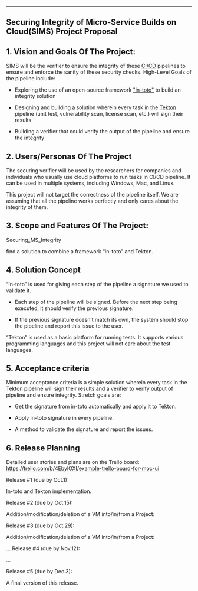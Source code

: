 ** **

## Securing Integrity of Micro-Service Builds on Cloud(SIMS) Project Proposal

## 1. Vision and Goals Of The Project:

SIMS will be the verifier to ensure the integrity of these [CI/CD](https://en.wikipedia.org/wiki/CI/CD) pipelines to ensure and enforce the sanity of these security checks. High-Level Goals of the pipeline include:

* Exploring the use of an open-source framework ["in-toto"](https://github.com/in-toto/in-toto) to build an integrity solution

* Designing and building a solution wherein every task in the [Tekton](https://github.com/tektoncd/pipeline) pipeline (unit test, vulnerability scan, license scan, etc.) will sign their results

* Building a verifier that could verify the output of the pipeline and ensure the integrity

## 2. Users/Personas Of The Project

The securing verifier will be used by the researchers for companies and individuals who usually use cloud platforms to run tasks in CI/CD pipeline. It can be used in multiple systems, including Windows, Mac, and Linux.

This project will not target the correctness of the pipeline itself. We are assuming that all the pipeline works perfectly and only cares about the integrity of them.

## 3. Scope and Features Of The Project:

Securing_MS_Integrity

find a solution to combine a framework “in-toto” and Tekton. 

## 4. Solution Concept

“In-toto” is used for giving each step of the pipeline a signature we used to validate it. 

* Each step of the pipeline will be signed. Before the next step being executed, it should verify the previous signature.

* If the previous signature doesn’t match its own, the system should stop the pipeline and report this issue to the user.

“Tekton” is used as a basic platform for running tests. It supports various programming languages and this project will not care about the test languages.

## 5. Acceptance criteria

Minimum acceptance criteria is a simple solution wherein every task in the Tekton pipeline will sign their results and a verifier to verify output of pipeline and ensure integrity. Stretch goals are:

* Get the signature from in-toto automatically and apply it to Tekton.

* Apply in-toto signature in every pipeline.

* A method to validate the signature and report the issues.

## 6. Release Planning

Detailed user stories and plans are on the Trello board: https://trello.com/b/4EbylOXI/example-trello-board-for-moc-ui

Release #1 (due by Oct.1):

In-toto and Tekton implementation.

Release #2 (due by Oct.15): 

Addition/modification/deletion of a VM into/in/from a Project:

Release #3 (due by Oct.29):

Addition/modification/deletion of a VM into/in/from a Project:

…
Release #4 (due by Nov.12):


…

Release #5 (due by Dec.3):

A final version of this release.

